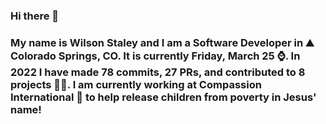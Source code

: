 ### Hi there 👋

### My name is Wilson Staley and I am a Software Developer in ⛰ Colorado Springs, CO.  It is currently Friday, March 25 ⌚. In 2022 I have made 78 commits, 27 PRs, and contributed to 8 projects 👨‍💻. I am currently working at Compassion International 🏢 to help release children from poverty in Jesus' name!